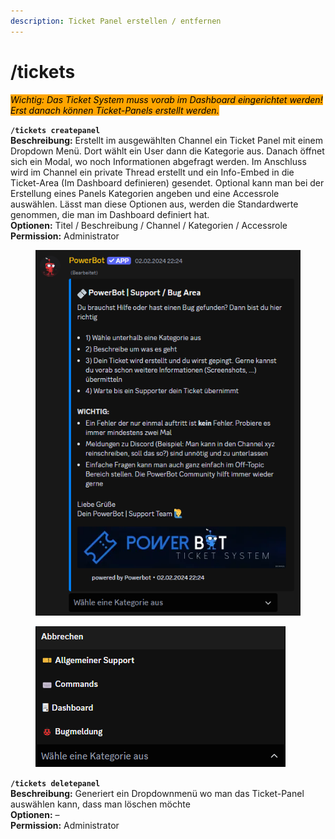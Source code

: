 ```yaml
---
description: Ticket Panel erstellen / entfernen
---
```


# /tickets

_<mark style="background-color:orange;">Wichtig: Das Ticket System muss vorab im Dashboard eingerichtet werden! Erst danach können Ticket-Panels erstellt werden.</mark>_

**`/tickets createpanel`**\
**Beschreibung:** Erstellt im ausgewählten Channel ein Ticket Panel mit einem Dropdown Menü. Dort wählt ein User dann die Kategorie aus. Danach öffnet sich ein Modal, wo noch Informationen abgefragt werden. Im Anschluss wird im Channel ein private Thread erstellt und ein Info-Embed in die Ticket-Area (Im Dashboard definieren) gesendet. Optional kann man bei der Erstellung eines Panels Kategorien angeben und eine Accessrole auswählen. Lässt man diese Optionen aus, werden die Standardwerte genommen, die man im Dashboard definiert hat.\
**Optionen:** Titel / Beschreibung / Channel / Kategorien / Accessrole\
**Permission:** Administrator

<div align="left">

<figure><img src="../../.gitbook/assets/Discord_yklc2UxmxR.png" alt=""><figcaption></figcaption></figure>

</div>

<div align="left">

<figure><img src="../../.gitbook/assets/Ticket_Kategorie.png" alt=""><figcaption></figcaption></figure>

</div>

**`/tickets deletepanel`**\
**Beschreibung:** Generiert ein Dropdownmenü wo man das Ticket-Panel auswählen kann, dass man löschen möchte\
**Optionen:** –\
**Permission:** Administrator
